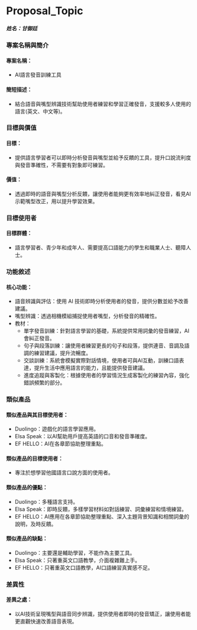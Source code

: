 # Proposal_Topic

##### 姓名：甘御廷

### 專案名稱與簡介

#### 專案名稱：

- AI語言發音訓練工具

#### 簡短描述：

- 結合語音與嘴型辨識技術幫助使用者練習和學習正確發音，支援較多人使用的語言(英文、中文等)。

### 目標與價值

#### 目標：

- 提供語言學習者可以即時分析發音與嘴型並給予反饋的工具，提升口說流利度與發音準確性，不需要有對象即可練習。

#### 價值：

- 透過即時的語音與嘴型分析反饋，讓使用者能夠更有效率地糾正發音，看見AI示範嘴型改正，用以提升學習效果。

### 目標使用者

#### 目標群體：

- 語言學習者、青少年和成年人、需要提高口語能力的學生和職業人士、聽障人士。

### 功能敘述

#### 核心功能：

- 語音辨識與評估：使用 AI 技術即時分析使用者的發音，提供分數並給予改善建議。
- 嘴型辨識：透過相機模組捕捉使用者嘴型，分析發音的精確性。
- 教材：
	- 單字發音訓練：針對語言學習的基礎，系統提供常用詞彙的發音練習，AI會糾正發音。
	- 句子與段落訓練：讓使用者練習更長的句子和段落，提供連音、音調及語調的練習建議，提升流暢度。
	- 交談訓練：系統會模擬實際對話情境，使用者可與AI互動，訓練口語表達，提升生活中應用語言的能力，且能提供發音建議。
	- 進度追蹤與客製化：根據使用者的學習情況生成客製化的練習內容，強化錯誤頻繁的部分。

### 類似產品

#### 類似產品與其目標使用者：

- Duolingo：遊戲化的語言學習應用。
- Elsa Speak：以AI幫助用戶提高英語的口音和發音準確度。
- EF HELLO：AI在各章節協助整理重點。

#### 類似產品的目標使用者：

- 專注於想學習他國語言口說方面的使用者。

#### 類似產品的優點：

- Duolingo：多種語言支持。
- Elsa Speak：即時反饋，多樣學習材料如對話練習、詞彙練習和情境練習。
- EF HELLO：AI應用在各章節協助整理重點、深入主題背景知識和相關詞彙的說明，及時反饋。

#### 類似產品的缺點：

- Duolingo：主要還是輔助學習，不能作為主要工具。
- Elsa Speak：只著重英文口語教學，介面複雜難上手。
- EF HELLO：只著重英文口語教學，AI口語練習真實感不足。

### 差異性

#### 差異之處：

- 以AI技術呈現嘴型與語音同步辨識，提供使用者即時的發音矯正，讓使用者能更直觀快速改善語音表現。

